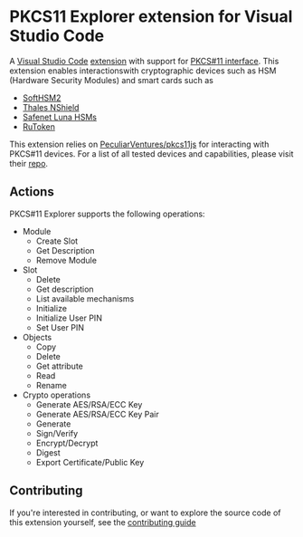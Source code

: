 # PKCS11 Explorer extension for Visual Studio Code

A [Visual Studio Code](https://code.visualstudio.com/) [extension](https://marketplace.visualstudio.com/VSCode) with support for [PKCS#11 interface](https://docs.oasis-open.org/pkcs11/pkcs11-base/v2.40/os/pkcs11-base-v2.40-os.html). This extension enables interactionswith cryptographic devices such as HSM (Hardware Security Modules) and smart cards such as
- [SoftHSM2](https://www.opendnssec.org/softhsm/)
- [Thales NShield](https://www.thales-esecurity.com/products-and-services/products-and-services/hardware-security-modules/general-purpose-hsms/nshield-solo)
- [Safenet Luna HSMs](http://www.safenet-inc.com/)
- [RuToken](http://www.rutoken.ru/)  

This extension relies on [PeculiarVentures/pkcs11js](https://github.com/PeculiarVentures/pkcs11js) for interacting with PKCS#11 devices. For a list of all tested devices and capabilities, please visit their [repo](https://github.com/PeculiarVentures/pkcs11js).

## Actions

PKCS#11 Explorer supports the following operations:

- Module
  - Create Slot
  - Get Description
  - Remove Module
- Slot
  - Delete
  - Get description
  - List available mechanisms
  - Initialize
  - Initialize User PIN
  - Set User PIN
- Objects
  - Copy
  - Delete
  - Get attribute
  - Read
  - Rename
- Crypto operations
  - Generate AES/RSA/ECC Key
  - Generate AES/RSA/ECC Key Pair
  - Generate 
  - Sign/Verify
  - Encrypt/Decrypt
  - Digest
  - Export Certificate/Public Key

## Contributing

If you're interested in contributing, or want to explore the source code of this extension yourself, see the [contributing guide](CONTRIBUTING.md)